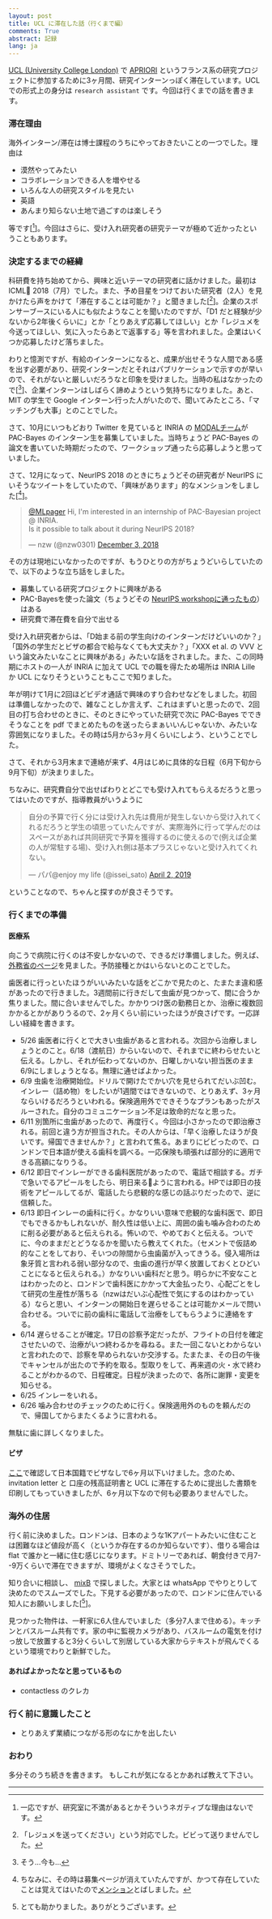 ```yaml
---
layout: post
title: UCL に滞在した話（行くまで編）
comments: True
abstract: 記録
lang: ja
---
```


[UCL (University College London)](https://www.ucl.ac.uk/) で [APRIORI](https://project.inria.fr/apriori/) というフランス系の研究プロジェクトに参加するために3ヶ月間、研究インターンっぽく滞在しています。UCLでの形式上の身分は `research assistant` です。今回は行くまでの話を書きます。

### 滞在理由

海外インターン/滞在は博士課程のうちにやっておきたいことの一つでした。理由は

- 漠然やってみたい
- コラボレーションできる人を増やせる
- いろんな人の研究スタイルを見たい
- 英語
- あんまり知らない土地で過ごすのは楽しそう

等です[[^1]]。今回はさらに、受け入れ研究者の研究テーマが極めて近かったということもあります。

### 決定するまでの経緯

科研費を持ち始めてから、興味と近いテーマの研究者に話かけました。最初は ICML 2018（7月）でした。また、予め目星をつけておいた研究者（2人）を見かけたら声をかけて「滞在することは可能か？」と聞きました[[^2]]。企業のスポンサーブースにいる人にも似たようなことを聞いたのですが、「D1 だと経験が少ないから2年後くらいに」とか「とりあえず応募してほしい」とか「レジュメを今送ってほしい、気に入ったらあとで返事する」等を言われました。企業はいくつか応募したけど落ちました。

わりと憶測ですが、有給のインターンになると、成果が出せそうな人間である感を出す必要があり、研究インターンだとそれはパブリケーションで示すのが早いので、それがないと厳しいだろうなと印象を受けました。当時の私はなかったので[[^3]]、企業インターンはしばらく諦めようという気持ちになりました。あと、MIT の学生で Google インターン行った人がいたので、聞いてみたところ、「マッチングも大事」とのことでした。

さて、10月にいつもどおり Twitter を見ていると INRIA の [MODALチーム](https://modal.lille.inria.fr/wikimodal/doku.php)が PAC-Bayes のインターン生を募集していました。当時ちょうど PAC-Bayes の論文を書いていた時期だったので、ワークショップ通ったら応募しようと思っていました。

さて、12月になって、NeurIPS 2018 のときにちょうどその研究者が NeurIPS にいそうなツイートをしていたので、「興味があります」的なメンションをしました[[^4]]。

<blockquote class="twitter-tweet" data-lang="en"><p lang="en" dir="ltr"><a href="https://twitter.com/MLpager?ref_src=twsrc%5Etfw">@MLpager</a> Hi, I&#39;m interested in an internship of PAC-Bayesian project @ INRIA.<br>Is it possible to talk about it during NeurIPS 2018?</p>&mdash; nzw (@nzw0301) <a href="https://twitter.com/nzw0301/status/1069683025292734466?ref_src=twsrc%5Etfw">December 3, 2018</a></blockquote>
<script async src="https://platform.twitter.com/widgets.js" charset="utf-8"></script>

その方は現地にいなかったのですが、もうひとりの方がちょうどいらしていたので、以下のような立ち話をしました。

- 募集している研究プロジェクトに興味がある
- PAC-Bayesを使った論文（ちょうどその [NeurIPS workshopに通ったもの](http://bayesiandeeplearning.org/2018/papers/156.pdf)）はある
- 研究費で滞在費を自分で出せる

受け入れ研究者からは、「D始まる前の学生向けのインターンだけどいいのか？」「国外の学生だとビザの都合で給与なくても大丈夫か？」「XXX et al. の VVV という論文みたいなことに興味がある」みたいな話をされました。また、この同時期にホストの一人が INRIA に加えて UCL での職を得たため場所は INRIA Lille か UCL になりそうということもここで知りました。

年が明けて1月に2回ほどビデオ通話で興味のすり合わせなどをしました。初回は準備しなかったので、雑なことしか言えず、これはまずいと思ったので、2回目の打ち合わせのときに、そのときにやっていた研究で次に PAC-Bayes でできそうなことを pdf でまとめたものを送ったらまぁいいんじゃないか、みたいな雰囲気になりました。その時は5月から3ヶ月くらいにしよう、ということでした。

さて、それから3月末まで連絡が来ず、4月はじめに具体的な日程（6月下旬から9月下旬）が決まりました。

ちなみに、研究費自分で出せばわりとどこでも受け入れてもらえるだろうと思ってはいたのですが、指導教員がいうように

<blockquote class="twitter-tweet" data-lang="en"><p lang="ja" dir="ltr">自分の予算で行く分には受け入れ先は費用が発生しないから受け入れてくれるだろうと学生の頃思っていたんですが、実際海外に行って学んだのはスペースがあれば共同研究で予算を獲得するのに使えるので(例えば企業の人が常駐する場)、受け入れ側は基本プラスじゃないと受け入れてくれない。</p>&mdash; パパ@enjoy my life (@issei_sato) <a href="https://twitter.com/issei_sato/status/1113111347355504642?ref_src=twsrc%5Etfw">April 2, 2019</a></blockquote>
<script async src="https://platform.twitter.com/widgets.js" charset="utf-8"></script>

ということなので、ちゃんと探すのが良さそうです。

### 行くまでの準備

#### 医療系

向こうで病院に行くのは不安しかないので、できるだけ準備しました。例えば、[外務省のページ](https://www.mofa.go.jp/mofaj/toko/medi/europe/uk.html)を見ました。予防接種とかはいらないとのことでした。

歯医者に行っといたほうがいいみたいな話をどこかで見たのと、たまたま違和感があったので行きました。3週間前に行きだして虫歯が見つかって、間に合うか焦りました。間に合いませんでした。かかりつけ医の勤務日とか、治療に複数回かかるとかがありうるので、2ヶ月くらい前にいったほうが良さげです。一応詳しい経緯を書きます。

- 5/26 歯医者に行くとで大きい虫歯があると言われる。次回から治療しましょうとのこと。6/18（渡航日）からいないので、それまでに終わらせたいと伝える。しかし、それが伝わってないのか、日曜しかいない担当医のまま6/9にしましょうとなる。無理に通せばよかった。
- 6/9 虫歯を治療開始位。ドリルで開けたでかい穴を見せられてだいぶ凹む。インレー（詰め物）をしたいが1週間ではできないので、とりあえず、3ヶ月ならいけるだろうといわれる。保険適用外でできそうなプランもあったがスルーされた。自分のコミュニケーション不足は致命的だなと思った。
- 6/11 別箇所に虫歯があったので、再度行く。今回は小さかったので即治療される。前回と違う方が担当された。その人からは、「早く治療したほうが良いです。帰国できませんか？」と言われて焦る。あまりにビビったので、ロンドンで日本語が使える歯科を調べる。一応保険も頑張れば部分的に適用できる高額になりうる。
- 6/12 即日でインレーができる歯科医院があったので、電話で相談する。ガチで急いでるアピールをしたら、明日来るように言われる。HPでは即日の技術をアピールしてるが、電話したら悲観的な感じの話ぶりだったので、逆に信頼した。
- 6/13 即日インレーの歯科に行く。かなりいい意味で悲観的な歯科医で、即日でもできるかもしれないが、耐久性は低い上に、周囲の歯も噛み合わのために削る必要があると伝えられる。怖いので、やめておくと伝える。ついでに、今のままだとどうなるかを聞いたら教えてくれた。（セメントで仮詰め的なことをしており、そいつの隙間から虫歯菌が入ってきうる。侵入場所は象牙質と言われる弱い部分なので、虫歯の進行が早く放置しておくとひどいことになると伝えられる。）かなりいい歯科だと思う。明らかに不安なことはわかったのと、ロンドンで歯科医にかかって大金払ったり、心配ごとをして研究の生産性が落ちる（nzwはだいぶ心配性で気にするのはわかっている）ならと思い、インターンの開始日を遅らせることは可能かメールで問い合わせる。ついでに前の歯科に電話して治療をしてもらうように連絡をする。
- 6/14 遅らせることが確定。17日の診察予定だったが、フライトの日付を確定させたいので、治療がいつ終わるかを尋ねる。また一回こないとわからないと言われたので、診察を早められないか交渉する。たまたま、その日の午後でキャンセルが出たので予約を取る。型取りをして、再来週の火・水で終わることがわかるので、日程確定。日程が決まったので、各所に謝罪・変更を知らせる。
- 6/25 インレーをいれる。
- 6/26 噛み合わせのチェックのために行く。保険適用外のものを頼んだので、帰国してからまたくるように言われる。

無駄に歯に詳しくなりました。

#### ビザ

[ここ](https://www.gov.uk/check-uk-visa)で確認して日本国籍でビザなしで6ヶ月以下いけました。念のため、invitation letter と 口座の残高証明書と UCL に滞在するために提出した書類を印刷してもっていきましたが、6ヶ月以下なので何も必要ありませんでした。

### 海外の住居

行く前に決めました。ロンドンは、日本のような1Kアパートみたいに住むことは困難なほど値段が高く（というか存在するのか知らないです）、借りる場合は flat で誰かと一緒に住む感じになります。ドミトリーであれば、朝食付きで月7--9万くらいで滞在できますが、環境がよくなさそうでした。

知り合いに相談し、 [mixB](https://uk.mixb.net/accommodation/articles) で探しました。大家とは whatsApp でやりとりして決めたのでスムーズでした。下見する必要があったので、ロンドンに住んでいる知人にお願いしました[[^6]]。

見つかった物件は、一軒家に6人住んでいました（多分7人まで住める）。キッチンとバスルーム共有です。家の中に監視カメラがあり、バスルームの電気を付けっ放しで放置すると3分くらいして別居している大家からテキストが飛んでくるという環境でわりと新鮮でした。

#### あればよかったなと思っているもの

- contactless のクレカ

### 行く前に意識したこと

- とりあえず業績につながる形のなにかを出したい

### おわり

多分そのうち続きを書きます。
もしこれが気になるとかあれば教えて下さい。

---

[^1]: 一応ですが、研究室に不満があるとかそういうネガティブな理由はないです。
[^2]: 「レジュメを送ってください」という対応でした。ビビって送りませんでした。
[^3]: そう…今も…
[^4]: ちなみに、その時は募集ページが消えていたんですが、かつて存在していたことは覚えてはいたので[メンション](https://twitter.com/nzw0301/status/1069683025292734466)とばしました。
[^5]: 5月はじまりでほぼ1ヶ月で連絡ないということは話が消えたんだろうかと思い、諦めていました。
[^6]: とても助かりました。ありがとうございます。
